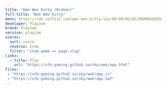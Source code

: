```yaml
---
title: "Wee Wee Kitty (Broken)"
full-title: "Wee Wee Kitty"
menu: https://cdn.soft112.com/wee-wee-kitty-ios/00/00/0G/QS/00000GQSE9/pad_screenshot.jpg
developer: PlayJam
brand: PlayJam
service: playjam
scores:
  sort: score
  reverse: true
  filter: "item.game == page.slug"
links:
  - title: Play
    url: "https://stb-gaming.github.io/sky/wwk/app.html"
files:
 - "https://stb-gaming.github.io/sky/wwk/app.js"
 - "https://stb-gaming.github.io/sky/wwk/app.swf"
---
```


